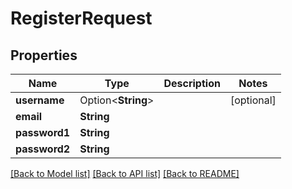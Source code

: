# RegisterRequest

## Properties

Name | Type | Description | Notes
------------ | ------------- | ------------- | -------------
**username** | Option<**String**> |  | [optional]
**email** | **String** |  | 
**password1** | **String** |  | 
**password2** | **String** |  | 

[[Back to Model list]](../README.md#documentation-for-models) [[Back to API list]](../README.md#documentation-for-api-endpoints) [[Back to README]](../README.md)


